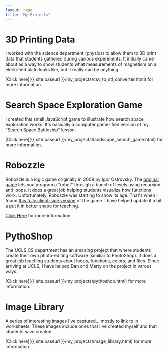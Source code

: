 ```yaml
---
layout: page
title: "My Projects"
---
```


# 3D Printing Data

I worked with the science department (physics) to allow them to 3D print data
that students gathered during various experiments. It initially came about as a
way to show students what measurements of magnetism on a electrified plate looks
like, but it really can be anything.

[Click here]({{ site.baseurl }}/my_projects/csv_to_stl_converter.html) for more information.

# Search Space Exploration Game

I created this small JavaScript game to illustrate how search space exploration
works. It's basically a computer game-ified version of my "Search Space Battleship"
lesson.

[Click here]({{ site.baseurl }}/my_projects/landscape_search_game.html) for more information.

# Robozzle

Robozzle is a logic game originally in 2009 by Igor Ostrovsky. The
[original game](http://www.robozzle.com/beta/) lets you program a "robot"
through a bunch of levels using recursion and loops. It does a great job
helping students visualize how functions work. Unfortunately, Robozzle was
starting to show its age. That's when I found [this fully client-side version](https://alexanderson1993.github.io/robozzle-react/)
of the game. I have helped update it a bit a put it in better shape for teaching.

[Click Here](https://github.com/alexanderson1993/robozzle-react) for more information.

# PythoShop

The UCLS CS department has an amazing project that where students create their
own photo-editing software (similiar to PhotoShop). It does a great job teaching
students about loops, functions, colors, and files. Since arriving at UCLS, I
have helped Dan and Marty on the project in varous ways.

[Click here]({{ site.baseurl }}/my_projects/pythoshop.html) for more information.

# Image Library

A series of interesting images I've captured... mostly to link to in worksheets.
These images include ones that I've created myself and that students have
created.

[Click here]({{ site.baseurl }}/my_projects/image_library.html) for more information.
